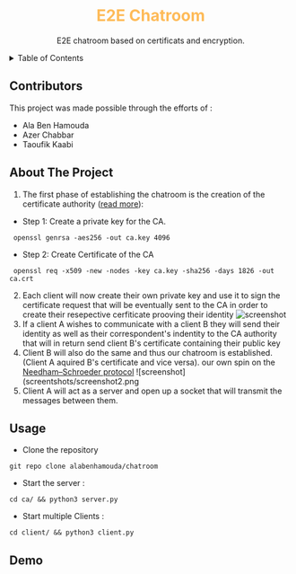 
<div align="center">
<h1 style="color:#FEBB59">E2E Chatroom</h1>
  <p align="center">
    E2E chatroom based on certificats and encryption.
    <br />
  </p>
</div>
<details>
  <summary>Table of Contents</summary>
  <ol>
    <li><a href="#contributors">Contributors</a></li>
    <li>
      <a href="#about-the-project">About The Project</a>
    </li>
    <li><a href="#usage">Usage</a></li>
    <li><a href="#demo">Demo</a></li>
  </ol>
</details>

## Contributors
This project was made possible through the efforts of :
* Ala Ben Hamouda
* Azer Chabbar
* Taoufik Kaabi
## About The Project 
1. The first phase of establishing the chatroom is the creation of the certificate authority (<a href="https://arminreiter.com/2022/01/create-your-own-certificate-authority-ca-using-openssl/">read more</a>):
* Step 1: Create a private key for the CA.
```shell
 openssl genrsa -aes256 -out ca.key 4096
```
* Step 2: Create Certificate of the CA
```shell
 openssl req -x509 -new -nodes -key ca.key -sha256 -days 1826 -out ca.crt
```
2. Each client will now create their own private key and use it to sign the certificate request that will be eventually sent to the CA in order to create their resepective cerfiticate prooving their identity
![screenshot](screentshots/screenshot1.png)
3. If a client A wishes to communicate with a client B they will send their identity as well as their correspondent's indentity to the CA authority that will in return send client B's certificate containing their public key
4. Client B will also do the same and thus our chatroom is established.(Client A aquired B's certificate and vice versa).
our own spin on the <a href="https://en.wikipedia.org/wiki/Needham%E2%80%93Schroeder_protocol">Needham–Schroeder protocol</a>
![screenshot](screentshots/screenshot2.png
5. Client A will act as a server and open up a socket that will transmit the messages between them.
## Usage
* Clone the repository
```shell
git repo clone alabenhamouda/chatroom
```
* Start the server :
```shell
cd ca/ && python3 server.py
```
* Start multiple Clients :
```shell
cd client/ && python3 client.py
```
## Demo
